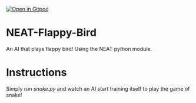 [![Open in Gitpod](https://gitpod.io/button/open-in-gitpod.svg)](https://gitpod.io/#https://github.com/tinfungster/Snake/blob/master/snake.py)
# NEAT-Flappy-Bird
An AI that plays flappy bird! Using the NEAT python module.

# Instructions
Simply run *snake.py* and watch an AI start training itself to play the game of snake!
